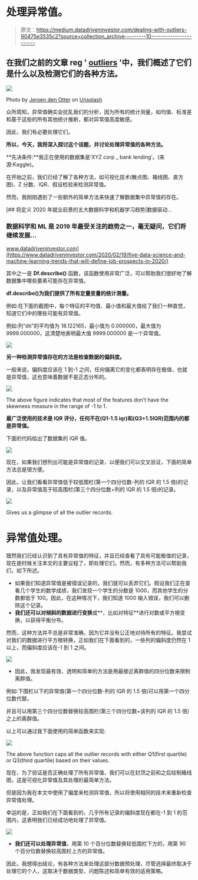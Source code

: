 # 处理异常值。

> 原文：<https://medium.datadriveninvestor.com/dealing-with-outliers-90475e3535c2?source=collection_archive---------10----------------------->

## 在我们之前的文章 reg ' [outliers](https://medium.com/analytics-vidhya/outliers-in-data-and-ways-to-detect-them-1c3a5f2c6b1e) '中，我们概述了它们是什么以及检测它们的各种方法。

![](img/dc24a9cc434e14585344f93ca311519d.png)

Photo by [Jeroen den Otter](https://unsplash.com/@jeroendenotter?utm_source=medium&utm_medium=referral) on [Unsplash](https://unsplash.com?utm_source=medium&utm_medium=referral)

众所周知，异常值确实会扰乱我们的分析，因为所有的统计测量，如均值、标准差和基于这些的所有其他统计推断，都对异常值高度敏感。

因此，我们有必要处理它们。

**所以，今天，我将深入探讨这个话题，并讨论处理异常值的各种方法。**

**先决条件:**我正在使用的数据集是‘XYZ corp _ bank lending’。(来源:Kaggle)。

在开始之前，我们已经了解了各种方法，如可视化技术(散点图、箱线图、直方图)、Z 分数、IQR、假设检验来检测异常值。

然而，我刚刚遇到了一些额外的简单方法来快速了解数据集中异常值的存在。

[](https://www.datadriveninvestor.com/2020/02/19/five-data-science-and-machine-learning-trends-that-will-define-job-prospects-in-2020/) [## 将定义 2020 年就业前景的五大数据科学和机器学习趋势|数据驱动…

### 数据科学和 ML 是 2019 年最受关注的趋势之一，毫无疑问，它们将继续发展…

www.datadriveninvestor.com](https://www.datadriveninvestor.com/2020/02/19/five-data-science-and-machine-learning-trends-that-will-define-job-prospects-in-2020/) 

其中之一是 **Df.describe()** 函数，该函数使用非常广泛，可以帮助我们很好地了解数据集中哪些要素可能存在异常值。

**df.describe()为我们提供了所有定量变量的统计测量。**

例如:在下面的截图中，每个特征的平均值、最小值和最大值给了我们一种直觉，知道它们中的哪些可能有异常值。

例如:列“dti”的平均值为 18.122165，最小值为 0.000000，最大值为 9999.000000，这清楚地表明最大值 9999.000000 是一个异常值。

![](img/48f01ec09dc385c740c1eb31e5ec1a1c.png)

**另一种检测异常值存在的方法是检查数据的偏斜度。**

一般来说，偏斜度应该在 1 到-1 之间，任何偏离它的变化都表明存在极值，也就是异常值，这也意味着数据不是正态分布的。

![](img/b4e597afdf7221eb3a4ab964a8ad10d2.png)

The above figure indicates that most of the features don’t have the skewness measure in the range of -1 to 1.

**最广泛使用的技术是 IQR 评分，任何不在(Q1-1.5 iqr)和(Q3+1.5IQR)范围内的都是异常值。**

下面的代码给出了数据集的 IQR 值。

![](img/33d8d50d91ac45eeaa28e85195317566.png)

现在，如果我们想列出可能是异常值的记录，以便我们可以交叉验证，下面的简单方法总是很方便。

因此，让我们看看异常值低于较低围栏(第一个四分位数-列的 IQR 的 1.5 倍)的记录，以及异常值高于较高围栏(第三个四分位数+列的 IQR 的 1.5 倍)的记录。

![](img/ff392e134c668571b6764c4ba714d946.png)

Gives us a glimpse of all the outlier records.

# 异常值处理。

既然我们已经认识到了具有异常值的特征，并且已经查看了具有可能极值的记录，现在是时候关注本文的主要议程了，即处理它们。然而，有多种方法可以帮助我们，如下所述。

*   如果我们知道异常值是被错误记录的，我们就可以丢弃它们。假设我们正在查看几个学生的数学成绩，我们发现一个学生的分数是 1000，而其他学生的分数都低于 100。因此，在这种情况下，我们知道 1000 输入错误，我们可以删除这个记录。
*   **我们还可以对倾斜的数据进行变换**或**，比如对特征**进行对数或平方根变换，以获得平衡分布。

然而，这种方法并不总是非常准确，因为它并没有公正地对待所有的特征。我尝试对我们的数据进行平方根转换，正如我们在下面看到的，一些列的偏斜度仍然在 1 以上，而偏斜度应该在-1 到 1 之间。

![](img/262bfc380dd48a05cc16d4d640234b2d.png)

*   因此，我发现最有效、透明和简单的方法是用最接近离群值的四分位数来限制离群值。

例如:下围栏以下的异常值(第一个四分位数-列的 IQR 的 1.5 倍)可以用第一个四分位数代替。

并且可以用第三个四分位数替换较高围栏(第三个四分位数+该列的 IQR 的 1.5 倍)之上的离群值。

以上可以通过我下面使用的简单函数来实现:

![](img/27bfff5db307e6b12e8e7664cd432caa.png)

The above function caps all the outlier records with either Q1(first quartile) or Q3(third quartile) based on their values.

现在，为了验证是否正确处理了所有异常值，我们可以在封顶之前和之后绘制箱线图，这是可视化异常值及其处理的最简单方法。

但是因为我在本文中使用了偏度来检测异常值，所以将使用相同的技术来重新检查异常值处理。

幸运的是，正如我们在下面看到的，几乎所有记录的偏斜度现在都在-1 到 1 的范围内，这表明我们已经成功地处理了异常值。

![](img/6c037785dcbc7c301e9320d68db3a9d8.png)

*   **我们还可以处理异常值**，用第 10 个百分位数替换较低围栏下方的，用第 90 个百分位数替换较高围栏上方的异常值。

因此，我想得出结论，有各种方法来处理这部分数据预处理，尽管选择最终取决于处理它的个人，这取决于数据类型、问题陈述和简单有效的适用策略。
